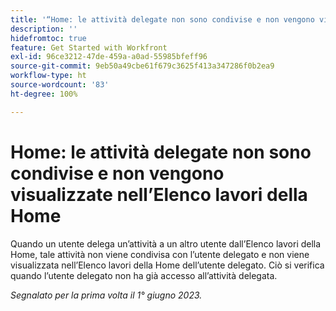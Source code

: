 ```yaml
---
title: '“Home: le attività delegate non sono condivise e non vengono visualizzate nell’Elenco lavori della Home”'
description: ''
hidefromtoc: true
feature: Get Started with Workfront
exl-id: 96ce3212-47de-459a-a0ad-55985bfeff96
source-git-commit: 9eb50a49cbe61f679c3625f413a347286f0b2ea9
workflow-type: ht
source-wordcount: '83'
ht-degree: 100%

---
```


# Home: le attività delegate non sono condivise e non vengono visualizzate nell’Elenco lavori della Home

Quando un utente delega un’attività a un altro utente dall’Elenco lavori della Home, tale attività non viene condivisa con l’utente delegato e non viene visualizzata nell’Elenco lavori della Home dell’utente delegato. Ciò si verifica quando l’utente delegato non ha già accesso all’attività delegata.

_Segnalato per la prima volta il 1° giugno 2023._
